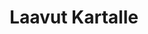 ---
title: Laavut Kartalle
ext_link: https://itunes.apple.com/us/app/laavut-kartalle/id1137134579?ls=1&mt=8
ext_img: http://a5.mzstatic.com/us/r30/Purple18/v4/02/4b/1d/024b1d59-adf1-1e35-6964-764a2c5a916f/screen322x572.jpeg
---